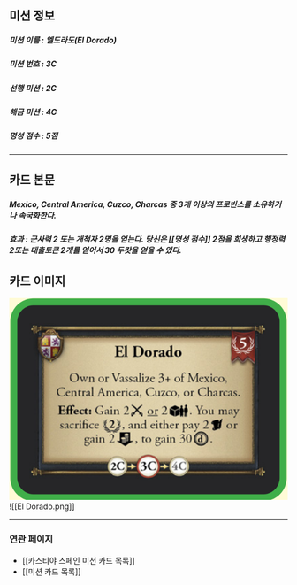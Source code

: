## 미션 정보
##### 미션 이름 : 엘도라도(El Dorado)
##### 미션 번호 : 3C
##### 선행 미션 : 2C
##### 해금 미션 : 4C
##### 명성 점수 : 5점
---
## 카드 본문
##### Mexico, Central America, Cuzco, Charcas 중 3개 이상의 프로빈스를 소유하거나 속국화한다. 
##### *효과*  : 군사력 2 또는 개척자 2명을 얻는다. 당신은 [[명성 점수]] 2점을 희생하고 행정력 2또는 대출토큰 2개를 얻어서 30 두캇을 얻을 수 있다.

## 카드 이미지
<img src="\Assets\El Dorado.png"/>
![[El Dorado.png]]

--- 

### 연관 페이지
- [[카스티야 스페인 미션 카드 목록]]
- [[미션 카드 목록]]
